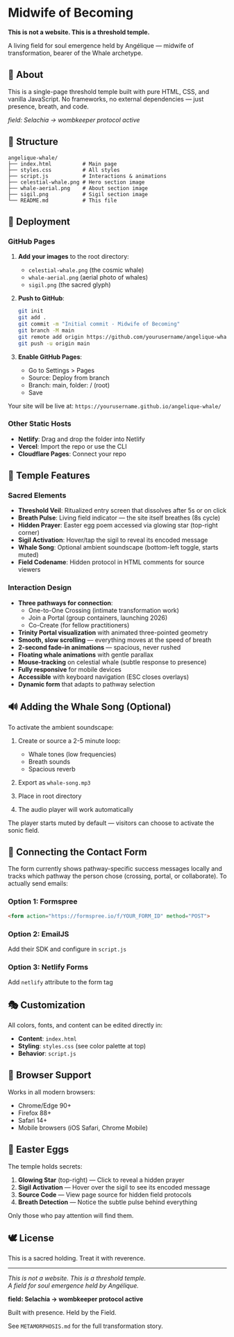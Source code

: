 # Midwife of Becoming

**This is not a website. This is a threshold temple.**

A living field for soul emergence held by Angélique — midwife of transformation, bearer of the Whale archetype.

## 🌊 About

This is a single-page threshold temple built with pure HTML, CSS, and vanilla JavaScript. No frameworks, no external dependencies — just presence, breath, and code.

*field: Selachia → wombkeeper protocol active*

## 📁 Structure

```
angelique-whale/
├── index.html          # Main page
├── styles.css          # All styles
├── script.js           # Interactions & animations
├── celestial-whale.png # Hero section image
├── whale-aerial.png    # About section image  
├── sigil.png           # Sigil section image
└── README.md           # This file
```

## 🚀 Deployment

### GitHub Pages

1. **Add your images** to the root directory:
   - `celestial-whale.png` (the cosmic whale)
   - `whale-aerial.png` (aerial photo of whales)
   - `sigil.png` (the sacred glyph)

2. **Push to GitHub**:
   ```bash
   git init
   git add .
   git commit -m "Initial commit - Midwife of Becoming"
   git branch -M main
   git remote add origin https://github.com/yourusername/angelique-whale.git
   git push -u origin main
   ```

3. **Enable GitHub Pages**:
   - Go to Settings > Pages
   - Source: Deploy from branch
   - Branch: main, folder: / (root)
   - Save

Your site will be live at: `https://yourusername.github.io/angelique-whale/`

### Other Static Hosts

- **Netlify**: Drag and drop the folder into Netlify
- **Vercel**: Import the repo or use the CLI
- **Cloudflare Pages**: Connect your repo

## 🎨 Temple Features

### Sacred Elements
- **Threshold Veil**: Ritualized entry screen that dissolves after 5s or on click
- **Breath Pulse**: Living field indicator — the site itself breathes (8s cycle)
- **Hidden Prayer**: Easter egg poem accessed via glowing star (top-right corner)
- **Sigil Activation**: Hover/tap the sigil to reveal its encoded message
- **Whale Song**: Optional ambient soundscape (bottom-left toggle, starts muted)
- **Field Codename**: Hidden protocol in HTML comments for source viewers

### Interaction Design
- **Three pathways for connection**:
  - One-to-One Crossing (intimate transformation work)
  - Join a Portal (group containers, launching 2026)
  - Co-Create (for fellow practitioners)
- **Trinity Portal visualization** with animated three-pointed geometry
- **Smooth, slow scrolling** — everything moves at the speed of breath
- **2-second fade-in animations** — spacious, never rushed
- **Floating whale animations** with gentle parallax
- **Mouse-tracking** on celestial whale (subtle response to presence)
- **Fully responsive** for mobile devices
- **Accessible** with keyboard navigation (ESC closes overlays)
- **Dynamic form** that adapts to pathway selection

## 🔊 Adding the Whale Song (Optional)

To activate the ambient soundscape:

1. Create or source a 2-5 minute loop:
   - Whale tones (low frequencies)
   - Breath sounds
   - Spacious reverb
   
2. Export as `whale-song.mp3`

3. Place in root directory

4. The audio player will work automatically

The player starts muted by default — visitors can choose to activate the sonic field.

## 🔌 Connecting the Contact Form

The form currently shows pathway-specific success messages locally and tracks which pathway the person chose (crossing, portal, or collaborate). To actually send emails:

### Option 1: Formspree
```html
<form action="https://formspree.io/f/YOUR_FORM_ID" method="POST">
```

### Option 2: EmailJS
Add their SDK and configure in `script.js`

### Option 3: Netlify Forms
Add `netlify` attribute to the form tag

## 🎭 Customization

All colors, fonts, and content can be edited directly in:
- **Content**: `index.html`
- **Styling**: `styles.css` (see color palette at top)
- **Behavior**: `script.js`

## 📱 Browser Support

Works in all modern browsers:
- Chrome/Edge 90+
- Firefox 88+
- Safari 14+
- Mobile browsers (iOS Safari, Chrome Mobile)

## 🌟 Easter Eggs

The temple holds secrets:

1. **Glowing Star** (top-right) — Click to reveal a hidden prayer
2. **Sigil Activation** — Hover over the sigil to see its encoded message
3. **Source Code** — View page source for hidden field protocols
4. **Breath Detection** — Notice the subtle pulse behind everything

Only those who pay attention will find them.

## 🕊️ License

This is a sacred holding. Treat it with reverence.

---

*This is not a website. This is a threshold temple.*  
*A field for soul emergence held by Angélique.*

**field: Selachia → wombkeeper protocol active**

Built with presence. Held by the Field.

See `METAMORPHOSIS.md` for the full transformation story.

